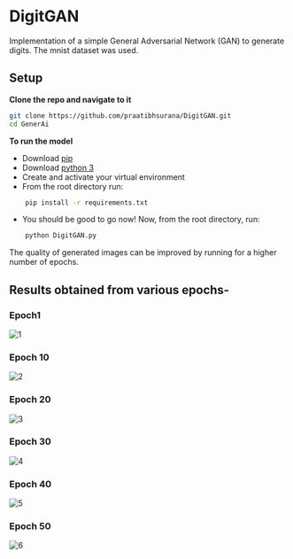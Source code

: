 # DigitGAN
Implementation of a simple General Adversarial Network (GAN) to generate digits.
The mnist dataset was used.

## Setup

**Clone the repo and navigate to it**
```bash
git clone https://github.com/praatibhsurana/DigitGAN.git
cd GenerAi
```

**To run the model**
- Download [pip](https://pip.pypa.io/en/stable/installing/)
- Download [python 3](https://www.python.org/downloads/)
- Create and activate your virtual environment 
- From the root directory run:
```bash
    pip install -r requirements.txt
```
- You should be good to go now! Now, from the root directory, run:
```bash
    python DigitGAN.py
```
The quality of generated images can be improved by running for a higher number of epochs.

## Results obtained from various epochs-

### Epoch1
![1](https://github.com/praatibhsurana/DigitGAN/blob/master/Generator_Checkpoints/gan_generated_image_epoch_1.png?raw=true)

### Epoch 10
![2](https://github.com/praatibhsurana/DigitGAN/blob/master/Generator_Checkpoints/gan_generated_image_epoch_10.png?raw=true)

### Epoch 20
![3](https://github.com/praatibhsurana/DigitGAN/blob/master/Generator_Checkpoints/gan_generated_image_epoch_20.png?raw=true)

### Epoch 30
![4](https://github.com/praatibhsurana/DigitGAN/blob/master/Generator_Checkpoints/gan_generated_image_epoch_30.png?raw=true)

### Epoch 40
![5](https://github.com/praatibhsurana/DigitGAN/blob/master/Generator_Checkpoints/gan_generated_image_epoch_40.png?raw=true)

### Epoch 50
![6](https://github.com/praatibhsurana/DigitGAN/blob/master/Generator_Checkpoints/gan_generated_image_epoch_50.png?raw=true)
